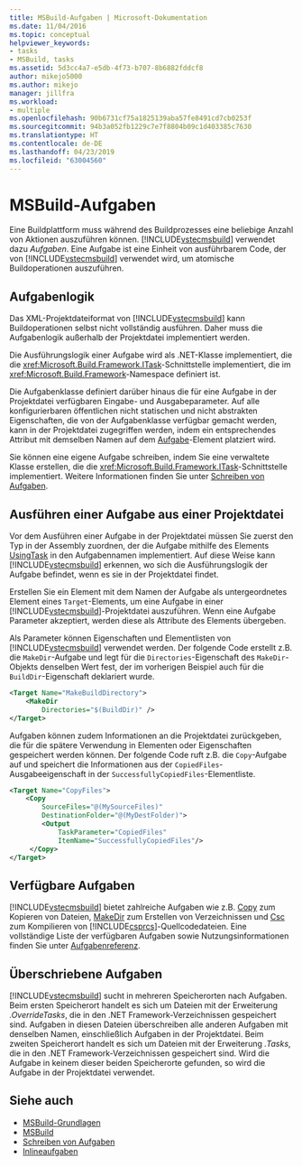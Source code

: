 ```yaml
---
title: MSBuild-Aufgaben | Microsoft-Dokumentation
ms.date: 11/04/2016
ms.topic: conceptual
helpviewer_keywords:
- tasks
- MSBuild, tasks
ms.assetid: 5d3cc4a7-e5db-4f73-b707-8b6882fddcf8
author: mikejo5000
ms.author: mikejo
manager: jillfra
ms.workload:
- multiple
ms.openlocfilehash: 90b6731cf75a1825139aba57fe8491cd7cb0253f
ms.sourcegitcommit: 94b3a052fb1229c7e7f8804b09c1d403385c7630
ms.translationtype: HT
ms.contentlocale: de-DE
ms.lasthandoff: 04/23/2019
ms.locfileid: "63004560"
---
```

# <a name="msbuild-tasks"></a>MSBuild-Aufgaben
Eine Buildplattform muss während des Buildprozesses eine beliebige Anzahl von Aktionen auszuführen können. [!INCLUDE[vstecmsbuild](../extensibility/internals/includes/vstecmsbuild_md.md)] verwendet dazu *Aufgaben*. Eine Aufgabe ist eine Einheit von ausführbarem Code, der von [!INCLUDE[vstecmsbuild](../extensibility/internals/includes/vstecmsbuild_md.md)] verwendet wird, um atomische Buildoperationen auszuführen.

## <a name="task-logic"></a>Aufgabenlogik
 Das XML-Projektdateiformat von [!INCLUDE[vstecmsbuild](../extensibility/internals/includes/vstecmsbuild_md.md)] kann Buildoperationen selbst nicht vollständig ausführen. Daher muss die Aufgabenlogik außerhalb der Projektdatei implementiert werden.

 Die Ausführungslogik einer Aufgabe wird als .NET-Klasse implementiert, die die <xref:Microsoft.Build.Framework.ITask>-Schnittstelle implementiert, die im <xref:Microsoft.Build.Framework>-Namespace definiert ist.

 Die Aufgabenklasse definiert darüber hinaus die für eine Aufgabe in der Projektdatei verfügbaren Eingabe- und Ausgabeparameter. Auf alle konfigurierbaren öffentlichen nicht statischen und nicht abstrakten Eigenschaften, die von der Aufgabenklasse verfügbar gemacht werden, kann in der Projektdatei zugegriffen werden, indem ein entsprechendes Attribut mit demselben Namen auf dem [Aufgabe](../msbuild/task-element-msbuild.md)-Element platziert wird.

 Sie können eine eigene Aufgabe schreiben, indem Sie eine verwaltete Klasse erstellen, die die <xref:Microsoft.Build.Framework.ITask>-Schnittstelle implementiert. Weitere Informationen finden Sie unter [Schreiben von Aufgaben](../msbuild/task-writing.md).

## <a name="execute-a-task-from-a-project-file"></a>Ausführen einer Aufgabe aus einer Projektdatei
 Vor dem Ausführen einer Aufgabe in der Projektdatei müssen Sie zuerst den Typ in der Assembly zuordnen, der die Aufgabe mithilfe des Elements [UsingTask](../msbuild/usingtask-element-msbuild.md) in den Aufgabennamen implementiert. Auf diese Weise kann [!INCLUDE[vstecmsbuild](../extensibility/internals/includes/vstecmsbuild_md.md)] erkennen, wo sich die Ausführungslogik der Aufgabe befindet, wenn es sie in der Projektdatei findet.

 Erstellen Sie ein Element mit dem Namen der Aufgabe als untergeordnetes Element eines `Target`-Elements, um eine Aufgabe in einer [!INCLUDE[vstecmsbuild](../extensibility/internals/includes/vstecmsbuild_md.md)]-Projektdatei auszuführen. Wenn eine Aufgabe Parameter akzeptiert, werden diese als Attribute des Elements übergeben.

 Als Parameter können Eigenschaften und Elementlisten von [!INCLUDE[vstecmsbuild](../extensibility/internals/includes/vstecmsbuild_md.md)] verwendet werden. Der folgende Code erstellt z.B. die `MakeDir`-Aufgabe und legt für die `Directories`-Eigenschaft des `MakeDir`-Objekts denselben Wert fest, der im vorherigen Beispiel auch für die `BuildDir`-Eigenschaft deklariert wurde.

```xml
<Target Name="MakeBuildDirectory">
    <MakeDir
        Directories="$(BuildDir)" />
</Target>
```

 Aufgaben können zudem Informationen an die Projektdatei zurückgeben, die für die spätere Verwendung in Elementen oder Eigenschaften gespeichert werden können. Der folgende Code ruft z.B. die `Copy`-Aufgabe auf und speichert die Informationen aus der `CopiedFiles`-Ausgabeeigenschaft in der `SuccessfullyCopiedFiles`-Elementliste.

```xml
<Target Name="CopyFiles">
    <Copy
        SourceFiles="@(MySourceFiles)"
        DestinationFolder="@(MyDestFolder)">
        <Output
            TaskParameter="CopiedFiles"
            ItemName="SuccessfullyCopiedFiles"/>
     </Copy>
</Target>
```

## <a name="included-tasks"></a>Verfügbare Aufgaben
 [!INCLUDE[vstecmsbuild](../extensibility/internals/includes/vstecmsbuild_md.md)] bietet zahlreiche Aufgaben wie z.B. [Copy](../msbuild/copy-task.md) zum Kopieren von Dateien, [MakeDir](../msbuild/makedir-task.md) zum Erstellen von Verzeichnissen und [Csc](../msbuild/csc-task.md) zum Kompilieren von [!INCLUDE[csprcs](../data-tools/includes/csprcs_md.md)]-Quellcodedateien. Eine vollständige Liste der verfügbaren Aufgaben sowie Nutzungsinformationen finden Sie unter [Aufgabenreferenz](../msbuild/msbuild-task-reference.md).

## <a name="overridden-tasks"></a>Überschriebene Aufgaben
 [!INCLUDE[vstecmsbuild](../extensibility/internals/includes/vstecmsbuild_md.md)] sucht in mehreren Speicherorten nach Aufgaben. Beim ersten Speicherort handelt es sich um Dateien mit der Erweiterung *.OverrideTasks*, die in den .NET Framework-Verzeichnissen gespeichert sind. Aufgaben in diesen Dateien überschreiben alle anderen Aufgaben mit denselben Namen, einschließlich Aufgaben in der Projektdatei. Beim zweiten Speicherort handelt es sich um Dateien mit der Erweiterung *.Tasks*, die in den .NET Framework-Verzeichnissen gespeichert sind. Wird die Aufgabe in keinem dieser beiden Speicherorte gefunden, so wird die Aufgabe in der Projektdatei verwendet.

## <a name="see-also"></a>Siehe auch
- [MSBuild-Grundlagen](../msbuild/msbuild-concepts.md)
- [MSBuild](../msbuild/msbuild.md)
- [Schreiben von Aufgaben](../msbuild/task-writing.md)
- [Inlineaufgaben](../msbuild/msbuild-inline-tasks.md)